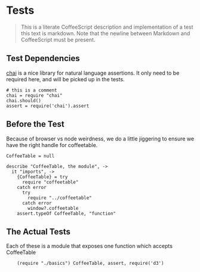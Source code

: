 # Tests
> This is a literate CoffeeScript description and implementation of a test
> this text is markdown. Note that the newline between Markdown and CoffeeScript
> must be present.

## Test Dependencies
[chai](http://chaijs.com/) is a nice library for natural language assertions.
It only need to be required here, and will be picked up in the tests.

    # this is a comment
    chai = require "chai"
    chai.should()
    assert = require('chai').assert

## Before the Test
Because of browser vs node weirdness, we do a little jiggering to ensure we have
the right handle for coffeetable.

    CoffeeTable = null

    describe "CoffeeTable, the module", ->
      it "imports", ->
        {CoffeeTable} = try
          require "coffeetable"
        catch error
          try
            require "../coffeetable"
          catch error
            window?.coffeetable
        assert.typeOf CoffeeTable, "function"

## The Actual Tests
Each of these is a module that exposes one function which accepts CoffeeTable

        (require "./basics") CoffeeTable, assert, require('d3')
